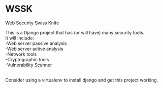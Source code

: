 # WSSK
Web Security Swiss Knife

This is a Django project that has (or will have) many security tools. 
<br>It will include:
<br>	-Web server passive analysis
<br>	-Web server active analysis
<br>	-Network tools
<br>	-Cryptographic tools
<br>	-Vulnerability Scanner

<br>
Consider using a virtualenv to install django and get this project working.


